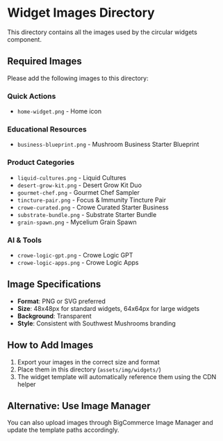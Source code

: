 # Widget Images Directory

This directory contains all the images used by the circular widgets component.

## Required Images

Please add the following images to this directory:

### Quick Actions
- `home-widget.png` - Home icon

### Educational Resources  
- `business-blueprint.png` - Mushroom Business Starter Blueprint

### Product Categories
- `liquid-cultures.png` - Liquid Cultures
- `desert-grow-kit.png` - Desert Grow Kit Duo
- `gourmet-chef.png` - Gourmet Chef Sampler
- `tincture-pair.png` - Focus & Immunity Tincture Pair
- `crowe-curated.png` - Crowe Curated Starter Business
- `substrate-bundle.png` - Substrate Starter Bundle
- `grain-spawn.png` - Mycelium Grain Spawn

### AI & Tools
- `crowe-logic-gpt.png` - Crowe Logic GPT
- `crowe-logic-apps.png` - Crowe Logic Apps

## Image Specifications

- **Format**: PNG or SVG preferred
- **Size**: 48x48px for standard widgets, 64x64px for large widgets
- **Background**: Transparent
- **Style**: Consistent with Southwest Mushrooms branding

## How to Add Images

1. Export your images in the correct size and format
2. Place them in this directory (`assets/img/widgets/`)
3. The widget template will automatically reference them using the CDN helper

## Alternative: Use Image Manager

You can also upload images through BigCommerce Image Manager and update the template paths accordingly. 
